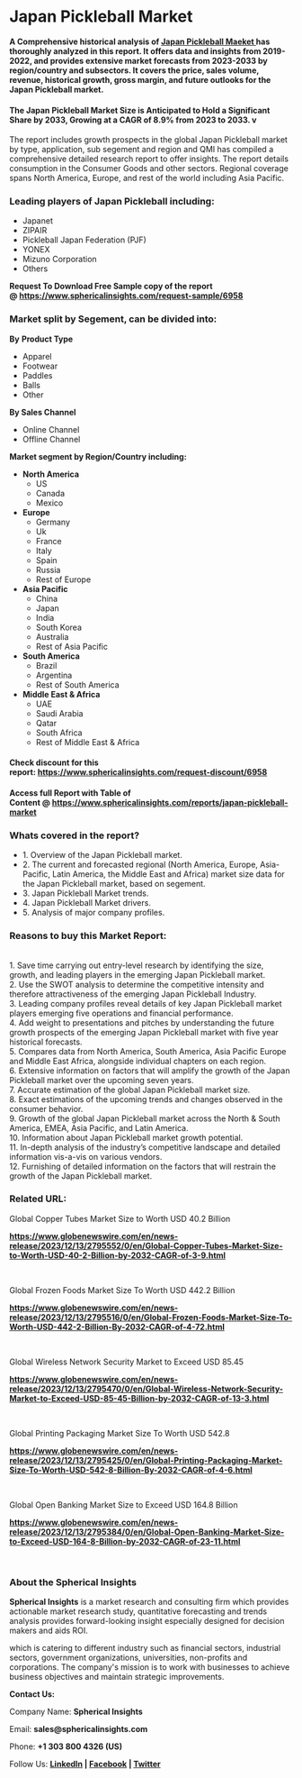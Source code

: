 <h1 class="news-post-title">Japan Pickleball Market</h1>
<p><strong>A Comprehensive historical analysis of&nbsp;<a href="https://www.sphericalinsights.com/reports/japan-pickleball-market" target="_blank" rel="noreferrer noopener">Japan Pickleball Maeket&nbsp;</a>has thoroughly analyzed in this report. It offers data and insights from 2019-2022, and provides extensive market forecasts from 2023-2033 by region/country and subsectors. It covers the price, sales volume, revenue, historical growth, gross margin, and future outlooks for the Japan Pickleball market.</strong></p>
<h4><strong>The Japan Pickleball Market Size is Anticipated to Hold a Significant Share by 2033, Growing at a CAGR of 8.9% from 2023 to 2033. v</strong></h4>
<p>The report includes growth prospects in the global Japan Pickleball market by type, application, sub segement and region and QMI has compiled a comprehensive detailed research report to offer insights. The report details consumption in the Consumer Goods and other sectors. Regional coverage spans North America, Europe, and rest of the world including Asia Pacific.</p>
<h3><strong>Leading players of Japan Pickleball including:</strong></h3>
<ul>
<li>Japanet</li>
<li>ZIPAIR</li>
<li>Pickleball Japan Federation (PJF)</li>
<li>YONEX</li>
<li>Mizuno Corporation</li>
<li>Others</li>
</ul>
<p><strong>Request To Download Free Sample copy of the report @&nbsp;<a href="https://www.sphericalinsights.com/request-sample/6958">https://www.sphericalinsights.com/request-sample/6958</a></strong></p>
<h3><strong>Market split by Segement, can be divided into:</strong></h3>
<p><strong>By</strong>&nbsp;<strong>Product Type</strong></p>
<ul>
<li>Apparel</li>
<li>Footwear</li>
<li>Paddles</li>
<li>Balls</li>
<li>Other</li>
</ul>
<p><strong>By Sales Channel</strong></p>
<ul>
<li>Online Channel</li>
<li>Offline Channel</li>
</ul>
<p><strong>Market segment by Region/Country including:</strong></p>
<ul>
<li><strong>North America</strong>
<ul>
<li>US</li>
<li>Canada</li>
<li>Mexico</li>
</ul>
</li>
<li><strong>Europe</strong>
<ul>
<li>Germany</li>
<li>Uk</li>
<li>France</li>
<li>Italy</li>
<li>Spain</li>
<li>Russia</li>
<li>Rest of Europe</li>
</ul>
</li>
<li><strong>Asia Pacific</strong>
<ul>
<li>China</li>
<li>Japan</li>
<li>India</li>
<li>South Korea</li>
<li>Australia</li>
<li>Rest of Asia Pacific</li>
</ul>
</li>
<li><strong>South America</strong>
<ul>
<li>Brazil</li>
<li>Argentina</li>
<li>Rest of South America</li>
</ul>
</li>
<li><strong>Middle East &amp; Africa</strong>
<ul>
<li>UAE</li>
<li>Saudi Arabia</li>
<li>Qatar</li>
<li>South Africa</li>
<li>Rest of Middle East &amp; Africa</li>
</ul>
</li>
</ul>
<h4>Check discount for this report:&nbsp;<a href="https://www.sphericalinsights.com/request-discount/6958">https://www.sphericalinsights.com/request-discount/6958</a></h4>
<h4>Access full Report with Table of Content&nbsp;@&nbsp;<a href="https://www.sphericalinsights.com/reports/japan-pickleball-market">https://www.sphericalinsights.com/reports/japan-pickleball-market</a>&nbsp;</h4>
<h3><strong>Whats covered in the report?</strong></h3>
<ul>
<li>1. Overview of the Japan Pickleball market.</li>
<li>2. The current and forecasted regional (North America, Europe, Asia-Pacific, Latin America, the Middle East and Africa) market size data for the Japan Pickleball market, based on segement.</li>
<li>3. Japan Pickleball Market trends.</li>
<li>4. Japan Pickleball Market drivers.</li>
<li>5. Analysis of major company profiles.</li>
</ul>
<h3><strong>Reasons to buy this Market Report:</strong></h3>
<p><br />1. Save time carrying out entry-level research by identifying the size, growth, and leading players in the emerging Japan Pickleball market.<br />2. Use the SWOT analysis to determine the competitive intensity and therefore attractiveness of the emerging Japan Pickleball Industry.<br />3. Leading company profiles reveal details of key Japan Pickleball market players emerging five operations and financial performance.<br />4. Add weight to presentations and pitches by understanding the future growth prospects of the emerging Japan Pickleball market with five year historical forecasts.<br />5. Compares data from North America, South America, Asia Pacific Europe and Middle East Africa, alongside individual chapters on each region.<br />6. Extensive information on factors that will amplify the growth of the Japan Pickleball market over the upcoming seven years.<br />7. Accurate estimation of the global Japan Pickleball market size.<br />8. Exact estimations of the upcoming trends and changes observed in the consumer behavior.<br />9. Growth of the global Japan Pickleball market across the North &amp; South America, EMEA, Asia Pacific, and Latin America.<br />10. Information about Japan Pickleball market growth potential.<br />11. In-depth analysis of the industry&rsquo;s competitive landscape and detailed information vis-a-vis on various vendors.<br />12. Furnishing of detailed information on the factors that will restrain the growth of the Japan Pickleball market.</p>
<h3><strong>Related URL:</strong></h3>
<p>Global Copper Tubes Market Size to Worth USD 40.2 Billion</p>
<p><strong><a href="https://www.globenewswire.com/en/news-release/2023/12/13/2795552/0/en/Global-Copper-Tubes-Market-Size-to-Worth-USD-40-2-Billion-by-2032-CAGR-of-3-9.html">https://www.globenewswire.com/en/news-release/2023/12/13/2795552/0/en/Global-Copper-Tubes-Market-Size-to-Worth-USD-40-2-Billion-by-2032-CAGR-of-3-9.html</a>&nbsp;</strong></p>
<p>&nbsp;</p>
<p>Global Frozen Foods Market Size To Worth USD 442.2 Billion</p>
<p><strong><a href="https://www.globenewswire.com/en/news-release/2023/12/13/2795516/0/en/Global-Frozen-Foods-Market-Size-To-Worth-USD-442-2-Billion-By-2032-CAGR-of-4-72.html">https://www.globenewswire.com/en/news-release/2023/12/13/2795516/0/en/Global-Frozen-Foods-Market-Size-To-Worth-USD-442-2-Billion-By-2032-CAGR-of-4-72.html</a>&nbsp;</strong></p>
<p>&nbsp;</p>
<p>Global Wireless Network Security Market to Exceed USD 85.45</p>
<p><strong><a href="https://www.globenewswire.com/en/news-release/2023/12/13/2795470/0/en/Global-Wireless-Network-Security-Market-to-Exceed-USD-85-45-Billion-by-2032-CAGR-of-13-3.html">https://www.globenewswire.com/en/news-release/2023/12/13/2795470/0/en/Global-Wireless-Network-Security-Market-to-Exceed-USD-85-45-Billion-by-2032-CAGR-of-13-3.html</a>&nbsp;</strong></p>
<p>&nbsp;</p>
<p>Global Printing Packaging Market Size To Worth USD 542.8</p>
<p><strong><a href="https://www.globenewswire.com/en/news-release/2023/12/13/2795425/0/en/Global-Printing-Packaging-Market-Size-To-Worth-USD-542-8-Billion-By-2032-CAGR-of-4-6.html">https://www.globenewswire.com/en/news-release/2023/12/13/2795425/0/en/Global-Printing-Packaging-Market-Size-To-Worth-USD-542-8-Billion-By-2032-CAGR-of-4-6.html</a>&nbsp;</strong></p>
<p>&nbsp;</p>
<p>Global Open Banking Market Size to Exceed USD 164.8 Billion</p>
<p><strong><a href="https://www.globenewswire.com/en/news-release/2023/12/13/2795384/0/en/Global-Open-Banking-Market-Size-to-Exceed-USD-164-8-Billion-by-2032-CAGR-of-23-11.html">https://www.globenewswire.com/en/news-release/2023/12/13/2795384/0/en/Global-Open-Banking-Market-Size-to-Exceed-USD-164-8-Billion-by-2032-CAGR-of-23-11.html</a>&nbsp;</strong></p>
<p>&nbsp;&nbsp;</p>
<h3><strong>About the Spherical Insights</strong></h3>
<p><strong>Spherical Insights</strong>&nbsp;is a market research and consulting firm which provides actionable market research study, quantitative forecasting and trends analysis provides forward-looking insight especially designed for decision makers and aids ROI.</p>
<p>which is catering to different industry such as financial sectors, industrial sectors, government organizations, universities, non-profits and corporations. The company's mission is to work with businesses to achieve business objectives and maintain strategic improvements.</p>
<p><strong>Contact Us:</strong></p>
<p>Company Name:&nbsp;<strong>Spherical Insights</strong></p>
<p>Email:&nbsp;<strong>sales@sphericalinsights.com</strong></p>
<p>Phone:&nbsp;<strong>+1 303 800 4326 (US)</strong></p>
<p>Follow Us:&nbsp;<strong><a href="https://www.linkedin.com/company/spherical-insight/"><u>LinkedIn</u></a>&nbsp;|&nbsp;<a href="https://www.facebook.com/sphericalinsights22"><u>Facebook</u></a>&nbsp;|&nbsp;<a href="https://twitter.com/SInsights_US"><u>Twitter</u></a></strong></p>
